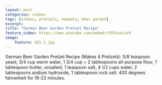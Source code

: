 ```yaml
---
layout: post
categories: videos
tags: [videos, pretzels, nomeats, beer garden]
excerpt: 
title: "German Beer Garden Pretzel Recipe"
feature_video: https://www.youtube.com/embed/rCRfksacsV4
image:
    feature: 161-1.jpg
---
```


German Beer Garden Pretzel Recipe (Makes 4 Pretzels): 5/8 teaspoon yeast, 3/4 cup warm water, 1 3/4 cup + 2 tablespoons all-purpose flour, 1 tablespoon butter, unsalted, 1 teaspoon salt, 4 1/2 cups water, 2 tablespoons sodium hydroxide, 1 tablespoon rock salt. 400 degrees fahrenheit for 18-22 minutes.
